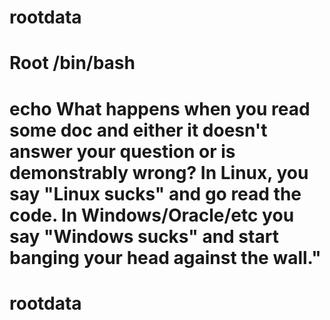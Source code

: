 # rootdata

# Root /bin/bash

# echo What happens when you read some doc and either it doesn't answer your question or is demonstrably wrong? In Linux, you say "Linux sucks" and go read the code. In Windows/Oracle/etc you say "Windows sucks" and start banging your head against the wall."


# rootdata
